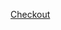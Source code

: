 ---
---


<!-- Load Stripe.js on your website. -->
<script src="https://js.stripe.com/v3"></script>

<!-- Create a button that your customers click to complete their purchase. Customize the styling to suit your branding. -->
<div class="ph3">
  
  <a id="checkout-button-price_1Ibss8L5622gsGmh54W16XLz" class="f6 link dim br3 ph3 pv2 mb2 dib white bg-seomba-red" href="#0">Checkout</a>
  
</div>


<div id="error-message"></div>

<script>
(function() {
var stripe = Stripe('pk_live_51IbsfsL5622gsGmhUlHqPNCa70Ac3I3l6pSeEenMhSzugJJGvXaVuD9U6rlgq1RVse1J4phWEGLGwIAoH8zSo2GL00kOBE7wRT');

var checkoutButton = document.getElementById('checkout-button-price_1Ibss8L5622gsGmh54W16XLz');
checkoutButton.addEventListener('click', function () {
/*
* When the customer clicks on the button, redirect
* them to Checkout.
*/
stripe.redirectToCheckout({
lineItems: [{price: 'price_1Ibss8L5622gsGmh54W16XLz', quantity: 1}],
mode: 'payment',
/*
* Do not rely on the redirect to the successUrl for fulfilling
* purchases, customers may not always reach the success_url after
* a successful payment.
* Instead use one of the strategies described in
* https://stripe.com/docs/payments/checkout/fulfill-orders
*/
successUrl: 'https://seomba.com/thankyou',
cancelUrl: 'https://seomba.com/canceled',
})
.then(function (result) {
if (result.error) {
/*
* If `redirectToCheckout` fails due to a browser or network
* error, display the localized error message to your customer.
*/
var displayError = document.getElementById('error-message');
displayError.textContent = result.error.message;
}
});
});
})();
</script>